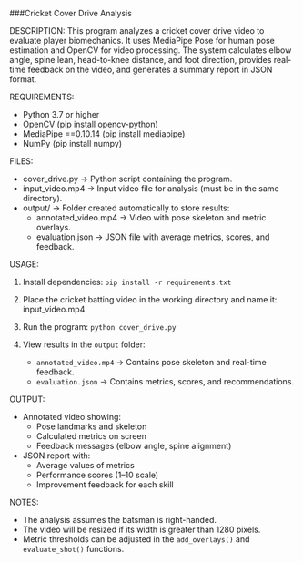 ###Cricket Cover Drive Analysis

DESCRIPTION:
This program analyzes a cricket cover drive video to evaluate player biomechanics. 
It uses MediaPipe Pose for human pose estimation and OpenCV for video processing.
The system calculates elbow angle, spine lean, head-to-knee distance, and foot direction, 
provides real-time feedback on the video, and generates a summary report in JSON format.

REQUIREMENTS:
- Python 3.7 or higher
- OpenCV           (pip install opencv-python)
- MediaPipe ==0.10.14  (pip install mediapipe)
- NumPy           (pip install numpy)

FILES:
- cover_drive.py                → Python script containing the program.
- input_video.mp4         → Input video file for analysis (must be in the same directory).
- output/                 → Folder created automatically to store results:
    - annotated_video.mp4 → Video with pose skeleton and metric overlays.
    - evaluation.json     → JSON file with average metrics, scores, and feedback.

USAGE:
1. Install dependencies:
   `pip install -r requirements.txt`

2. Place the cricket batting video in the working directory and name it:
   input_video.mp4

3. Run the program:
   `python cover_drive.py`

4. View results in the `output` folder:
   - `annotated_video.mp4` → Contains pose skeleton and real-time feedback.
   - `evaluation.json`     → Contains metrics, scores, and recommendations.

OUTPUT:
- Annotated video showing:
  * Pose landmarks and skeleton
  * Calculated metrics on screen
  * Feedback messages (elbow angle, spine alignment)
- JSON report with:
  * Average values of metrics
  * Performance scores (1–10 scale)
  * Improvement feedback for each skill

NOTES:
- The analysis assumes the batsman is right-handed.
- The video will be resized if its width is greater than 1280 pixels.
- Metric thresholds can be adjusted in the `add_overlays()` and `evaluate_shot()` functions.


